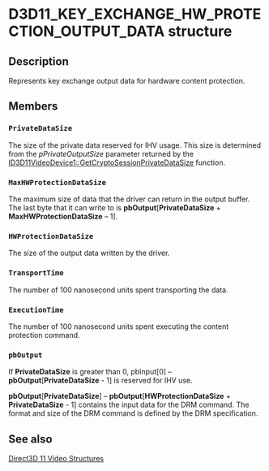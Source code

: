# D3D11_KEY_EXCHANGE_HW_PROTECTION_OUTPUT_DATA structure

## Description

Represents key exchange output data for hardware content protection.

## Members

### `PrivateDataSize`

The size of the private data reserved for IHV usage. This size is determined from the *pPrivateOutputSize* parameter returned by the [ID3D11VideoDevice1::GetCryptoSessionPrivateDataSize](https://learn.microsoft.com/windows/desktop/api/d3d11_1/nf-d3d11_1-id3d11videodevice1-getcryptosessionprivatedatasize) function.

### `MaxHWProtectionDataSize`

The maximum size of data that the driver can return in the output buffer. The last byte that it can write to is **pbOutput**[**PrivateDataSize** + **MaxHWProtectionDataSize** – 1].

### `HWProtectionDataSize`

The size of the output data written by the driver.

### `TransportTime`

The number of 100 nanosecond units spent transporting the data.

### `ExecutionTime`

The number of 100 nanosecond units spent executing the content protection command.

### `pbOutput`

If **PrivateDataSize** is greater than 0, pbInput[0] – **pbOutput**[**PrivateDataSize** - 1] is reserved for IHV use.

**pbOutput**[**PrivateDataSize**] – **pbOutput**[**HWProtectionDataSize** + **PrivateDataSize** - 1] contains the input data for the DRM command. The format and size of the DRM command is defined by the DRM specification.

## See also

[Direct3D 11 Video Structures](https://learn.microsoft.com/windows/desktop/medfound/direct3d-11-video-structures)
